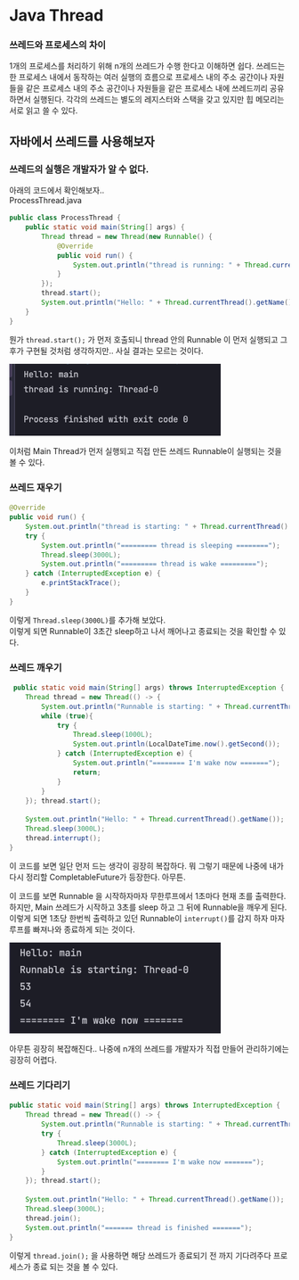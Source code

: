 # Java Thread
### 쓰레드와 프로세스의 차이
1개의 프로세스를 처리하기 위해 n개의 쓰레드가 수행 한다고 이해하면 쉽다.
쓰레드는 한 프로세스 내에서 동작하는 여러 실행의 흐름으로 프로세스 내의 주소 공간이나 자원들을 같은 프로세스 내의 주소 공간이나 자원들을 같은 프로세스 내에 쓰레드끼리 공유하면서 실행된다.
각각의 쓰레드는 별도의 레지스터와 스택을 갖고 있지만 힙 메모리는 서로 읽고 쓸 수 있다.


## 자바에서 쓰레드를 사용해보자

### 쓰레드의 실행은 개발자가 알 수 없다.
아래의 코드에서 확인해보자..  
ProcessThread.java
```java
public class ProcessThread {
    public static void main(String[] args) {
        Thread thread = new Thread(new Runnable() {
            @Override
            public void run() {
                System.out.println("thread is running: " + Thread.currentThread().getName());
            }
        });
        thread.start();
        System.out.println("Hello: " + Thread.currentThread().getName());
    }
}
```
뭔가 `thread.start();` 가 먼저 호출되니 thread 안의 Runnable 이 먼저 실행되고 그 후가 구현될 것처럼 생각하지만.. 사실 결과는 모르는 것이다.

<img src="../../img/thread-runnable.png" width="380px">

이처럼 Main Thread가 먼저 실행되고 직접 만든 쓰레드 Runnable이 실행되는 것을 볼 수 있다.

### 쓰레드 재우기
```java
@Override
public void run() {
    System.out.println("thread is starting: " + Thread.currentThread().getName());
    try {
        System.out.println("========= thread is sleeping ========");
        Thread.sleep(3000L);
        System.out.println("========= thread is wake =========");
    } catch (InterruptedException e) {
        e.printStackTrace();
    }
}
```
이렇게 `Thread.sleep(3000L)`를 추가해 보았다.  
이렇게 되면 Runnable이 3초간 sleep하고 나서 깨어나고 종료되는 것을 확인할 수 있다.

### 쓰레드 깨우기
```java
 public static void main(String[] args) throws InterruptedException {
    Thread thread = new Thread(() -> {
        System.out.println("Runnable is starting: " + Thread.currentThread().getName());
        while (true){
            try {
                Thread.sleep(1000L);
                System.out.println(LocalDateTime.now().getSecond());
            } catch (InterruptedException e) {
                System.out.println("======== I'm wake now =======");
                return;
            }
        }
    }); thread.start();

    System.out.println("Hello: " + Thread.currentThread().getName());
    Thread.sleep(3000L);
    thread.interrupt();
}
```

이 코드를 보면 일단 먼저 드는 생각이 굉장히 복잡하다. 뭐 그렇기 때문에 나중에 내가 다시 정리할 CompletableFuture가 등장한다. 아무튼.  

이 코드를 보면 Runnable 을 시작하자마자 무한루프에서 1초마다 현재 초를 출력한다.  
하지만, Main 쓰레드가 시작하고 3초를 sleep 하고 그 뒤에 Runnable을 깨우게 된다. 이렇게 되면 1초당 한번씩 출력하고 있던 Runnable이 `interrupt()`를 감지 하자 마자 루프를 빠져나와 종료하게 되는 것이다.

<img src="../../img/thread-wake-3seconds-after.png" width="380px">

아무튼 굉장히 복잡해진다.. 나중에 n개의 쓰레드를 개발자가 직접 만들어 관리하기에는 굉장히 어렵다.

### 쓰레드 기다리기
```java
public static void main(String[] args) throws InterruptedException {
    Thread thread = new Thread(() -> {
        System.out.println("Runnable is starting: " + Thread.currentThread().getName());
        try {
            Thread.sleep(3000L);
        } catch (InterruptedException e) {
            System.out.println("======== I'm wake now =======");
        }
    }); thread.start();

    System.out.println("Hello: " + Thread.currentThread().getName());
    Thread.sleep(3000L);
    thread.join();
    System.out.println("======= thread is finished =======");
}
```
이렇게 `thread.join();` 을 사용하면 해당 쓰레드가 종료되기 전 까지 기다려주다 프로세스가 종료 되는 것을 볼 수 있다.